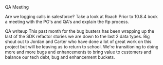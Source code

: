 QA Meeting

Are we logging calls in salesforce?
Take a look at Roach
Prior to 10.8.4 book a meeting with the PO's and QA's and explain the ftp process.

QA writeup
This past month for the bug busters has been wrapping up the last of the SDK refactor stories we are down to the last 2 data types. Big shout out to Jordan and Carter who have done a lot of great work on this project but will be leaving us to return to school. We're transitioning to doing more and more bugs and enhancements to bring value to customers and balance our tech debt, bug and enhancement buckets.